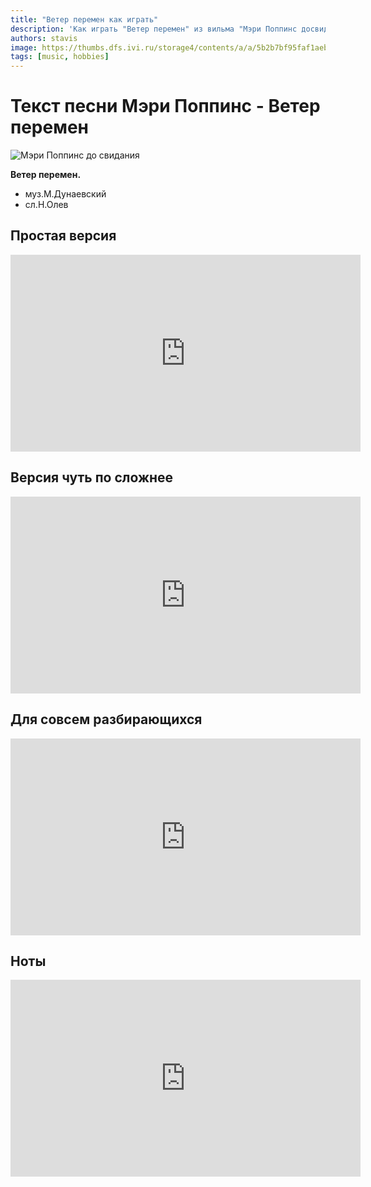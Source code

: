 ```yaml
---
title: "Ветер перемен как играть"
description: 'Как играть "Ветер перемен" из вильма "Мэри Поппинс досвиданья" на пианино'
authors: stavis
image: https://thumbs.dfs.ivi.ru/storage4/contents/a/a/5b2b7bf95faf1aebd34374f91cabda.jpg/400x226/ 
tags: [music, hobbies]
---
```

# Текст песни Мэри Поппинс - Ветер перемен

![Мэри Поппинс до свидания](https://thumbs.dfs.ivi.ru/storage4/contents/a/a/5b2b7bf95faf1aebd34374f91cabda.jpg/400x226/)

**Ветер перемен.**
- муз.М.Дунаевский
- сл.Н.Олев

<!--truncate-->

## Простая версия

<iframe width="560" height="315" src="https://www.youtube.com/embed/GfDU9JmoWyw" title="YouTube video player" frameborder="0" allow="accelerometer; autoplay; clipboard-write; encrypted-media; gyroscope; picture-in-picture; web-share" allowfullscreen></iframe>

## Версия чуть по сложнее

<iframe width="560" height="315" src="https://www.youtube.com/embed/oF5PJa6nuKs" title="YouTube video player" frameborder="0" allow="accelerometer; autoplay; clipboard-write; encrypted-media; gyroscope; picture-in-picture; web-share" allowfullscreen></iframe>

## Для совсем разбирающихся

<iframe width="560" height="315" src="https://www.youtube.com/embed/nOkBCgbUjTI" title="YouTube video player" frameborder="0" allow="accelerometer; autoplay; clipboard-write; encrypted-media; gyroscope; picture-in-picture; web-share" allowfullscreen></iframe>

## Ноты

<iframe width="560" height="315" src="https://www.youtube.com/embed/-be13G2il5I" title="YouTube video player" frameborder="0" allow="accelerometer; autoplay; clipboard-write; encrypted-media; gyroscope; picture-in-picture; web-share" allowfullscreen></iframe>
